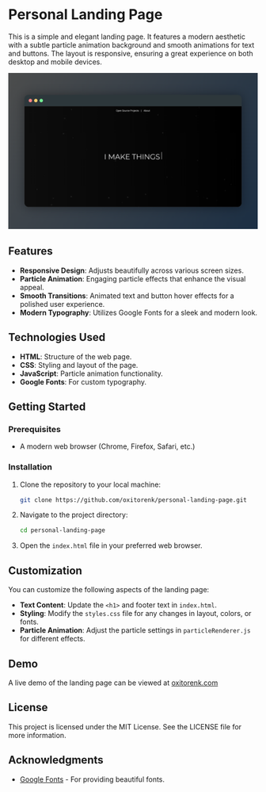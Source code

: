# Personal Landing Page

This is a simple and elegant landing page. It features a modern aesthetic with a subtle particle animation background and smooth animations for text and buttons. The layout is responsive, ensuring a great experience on both desktop and mobile devices.

![Screenshot 01](assets/screenshot_01.png)

## Features

- **Responsive Design**: Adjusts beautifully across various screen sizes.
- **Particle Animation**: Engaging particle effects that enhance the visual appeal.
- **Smooth Transitions**: Animated text and button hover effects for a polished user experience.
- **Modern Typography**: Utilizes Google Fonts for a sleek and modern look.

## Technologies Used

- **HTML**: Structure of the web page.
- **CSS**: Styling and layout of the page.
- **JavaScript**: Particle animation functionality.
- **Google Fonts**: For custom typography.

## Getting Started

### Prerequisites

- A modern web browser (Chrome, Firefox, Safari, etc.)

### Installation

1. Clone the repository to your local machine:
    ```bash
    git clone https://github.com/oxitorenk/personal-landing-page.git
    ```
2. Navigate to the project directory:
    ```bash
    cd personal-landing-page
    ```
3. Open the `index.html` file in your preferred web browser.

## Customization

You can customize the following aspects of the landing page:

- **Text Content**: Update the `<h1>` and footer text in `index.html`.
- **Styling**: Modify the `styles.css` file for any changes in layout, colors, or fonts.
- **Particle Animation**: Adjust the particle settings in `particleRenderer.js` for different effects.

## Demo

A live demo of the landing page can be viewed at [oxitorenk.com](http://oxitorenk.com)

## License

This project is licensed under the MIT License. See the LICENSE file for more information.

## Acknowledgments

- [Google Fonts](https://fonts.google.com/) - For providing beautiful fonts.
